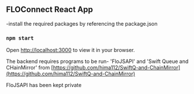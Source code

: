 ## FLOConnect React App
-install the required packages by referencing the package.json
### `npm start`
Open [http://localhost:3000](http://localhost:3000) to view it in your browser.

The backend requires programs to be run-
'FloJSAPI' and 'Swift Queue and CHainMirror' from [https://github.com/hima112/SwiftQ-and-ChainMirror](https://github.com/hima112/SwiftQ-and-ChainMirror)

FloJSAPI has been kept private
